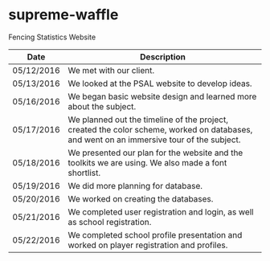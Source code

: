 # supreme-waffle
Fencing Statistics Website

|   Date   | Description  |
|----------|--------------|
|05/12/2016| We met with our client. |
|05/13/2016| We looked at the PSAL website to develop ideas. |
|05/16/2016| We began basic website design and learned more about the subject. |
|05/17/2016| We planned out the timeline of the project, created the color scheme, worked on databases, and went on an immersive tour of the subject. |
|05/18/2016| We presented our plan for the website and the toolkits we are using. We also made a font shortlist.|
|05/19/2016| We did more planning for database.|
|05/20/2016| We worked on creating the databases.|
|05/21/2016| We completed user registration and login, as well as school registration.|
|05/22/2016| We completed school profile presentation and worked on player registration and profiles.|
